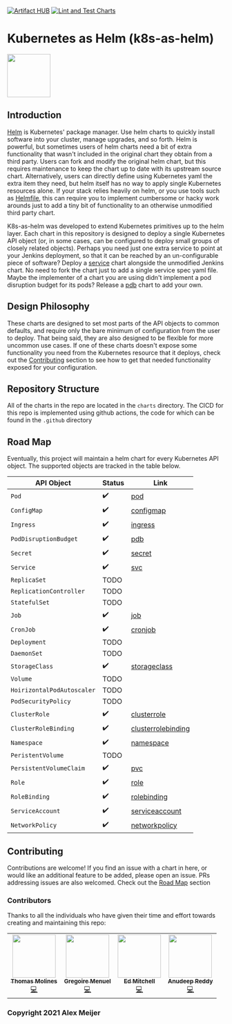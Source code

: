 [![Artifact HUB](https://img.shields.io/endpoint?url=https://artifacthub.io/badge/repository/k8s-as-helm)](https://artifacthub.io/packages/search?repo=k8s-as-helm)
[![Lint and Test Charts](https://github.com/ameijer/k8s-as-helm/actions/workflows/ci.yaml/badge.svg)](https://github.com/ameijer/k8s-as-helm/actions/workflows/ci.yaml)
# Kubernetes as Helm (k8s-as-helm)

<img src="https://ameijer.github.io/k8s-as-helm/icon.png" width="100" height="100">

## Introduction 

[Helm](https://helm.sh/) is Kubernetes' package manager. Use helm charts to quickly install software into your cluster, manage upgrades, and so forth. Helm is powerful, but sometimes users of helm charts need a bit of extra functionality that wasn't included in the original chart they obtain from a third party. Users can fork and modify the original helm chart, but this requires maintenance to keep the chart up to date with its upstream source chart. Alternatively, users can directly define using Kubernetes yaml the extra item they need, but helm itself has no way to apply single Kubernetes resources alone. If your stack relies heavily on helm, or you use tools such as [Helmfile](https://github.com/roboll/helmfile), this can require you to implement cumbersome or hacky work arounds just to add a tiny bit of functionality to an otherwise unmodified third party chart. 

K8s-as-helm was developed to extend Kubernetes primitives up to the helm layer. Each chart in this repository is designed to deploy a single Kubernetes API object (or, in some cases, can be configured to deploy small groups of closely related objects). Perhaps you need just one extra service to point at your Jenkins deployment, so that it can be reached by an un-configurable piece of software? Deploy a [service](https://github.com/ameijer/k8s-as-helm/tree/master/charts/svc) chart alongside the unmodified Jenkins chart. No need to fork the chart just to add a single service spec yaml file. Maybe the implementer of a chart you are using didn't implement a pod disruption budget for its pods? Release a [pdb](https://github.com/ameijer/k8s-as-helm/tree/master/charts/pdb) chart to add your own.

## Design Philosophy 

These charts are designed to set most parts of the API objects to common defaults, and require only the bare minimum of configuration from the user to deploy. That being said, they are also designed to be flexible for more uncommon use cases. If one of these charts doesn't expose some functionality you need from the Kubernetes resource that it deploys, check out the [Contributing](#contributing) section to see how to get that needed functionality exposed for your configuration. 

## Repository Structure

All of the charts in the repo are located in the `charts` directory. The CICD for this repo is implemented using github actions, the code for which can be found in the `.github` directory

## Road Map 

Eventually, this project will maintain a helm chart for every Kubernetes API object. The supported objects are tracked in the table below. 

API Object | Status | Link
--- | --- | ---
`Pod` | :heavy_check_mark: | [pod](https://github.com/ameijer/k8s-as-helm/tree/master/charts/pod)
`ConfigMap` | :heavy_check_mark: | [configmap](https://github.com/ameijer/k8s-as-helm/tree/master/charts/configmap)
`Ingress` | :heavy_check_mark: | [ingress](https://github.com/ameijer/k8s-as-helm/tree/master/charts/ingress)
`PodDisruptionBudget` | :heavy_check_mark: | [pdb](https://github.com/ameijer/k8s-as-helm/tree/master/charts/pdb)
`Secret` | :heavy_check_mark: | [secret](https://github.com/ameijer/k8s-as-helm/tree/master/charts/secret)
`Service` | :heavy_check_mark: | [svc](https://github.com/ameijer/k8s-as-helm/tree/master/charts/svc)
`ReplicaSet` | TODO |
`ReplicationController` | TODO |
`StatefulSet` | TODO |
`Job` | :heavy_check_mark: | [job](https://github.com/ameijer/k8s-as-helm/tree/master/charts/job)
`CronJob` | :heavy_check_mark: | [cronjob](https://github.com/ameijer/k8s-as-helm/tree/master/charts/cronjob)
`Deployment` | TODO |
`DaemonSet` | TODO |
`StorageClass` | :heavy_check_mark: | [storageclass](https://github.com/ameijer/k8s-as-helm/tree/master/charts/storageclass)
`Volume` | TODO |
`HoirizontalPodAutoscaler` | TODO |
`PodSecurityPolicy` | TODO |
`ClusterRole` | :heavy_check_mark: | [clusterrole](https://github.com/ameijer/k8s-as-helm/tree/master/charts/clusterrole)
`ClusterRoleBinding` | :heavy_check_mark: | [clusterrolebinding](https://github.com/ameijer/k8s-as-helm/tree/master/charts/clusterrolebinding)
`Namespace` | :heavy_check_mark: | [namespace](https://github.com/ameijer/k8s-as-helm/tree/master/charts/namespace)
`PeristentVolume` | TODO |
`PersistentVolumeClaim` | :heavy_check_mark: | [pvc](https://github.com/ameijer/k8s-as-helm/tree/master/charts/pvc)
`Role` | :heavy_check_mark: | [role](https://github.com/ameijer/k8s-as-helm/tree/master/charts/role)
`RoleBinding` | :heavy_check_mark: | [rolebinding](https://github.com/ameijer/k8s-as-helm/tree/master/charts/rolebinding)
`ServiceAccount` | :heavy_check_mark: | [serviceaccount](https://github.com/ameijer/k8s-as-helm/tree/master/charts/serviceaccount)
`NetworkPolicy` | :heavy_check_mark: | [networkpolicy](https://github.com/ameijer/k8s-as-helm/tree/master/charts/networkpolicy)

## Contributing

Contributions are welcome! If you find an issue with a chart in here, or would like an additional feature to be added, please open an issue. PRs addressing issues are also welcomed. Check out the [Road Map](#road-map) section 

### Contributors

Thanks to all the individuals who have given their time and effort towards creating and maintaining this repo:

<!-- ALL-CONTRIBUTORS-LIST:START - Do not remove or modify this section -->
<!-- prettier-ignore-start -->
<!-- markdownlint-disable -->
<table>
  <tr>
    <td align="center"><a href="https://github.com/chapipo"><img src="https://avatars.githubusercontent.com/u/8938901?v=4?s=100" width="100px;" alt=""/><br /><sub><b>Thomas Molines</b></sub></a><br /><a href="https://github.com/ameijer/k8s-as-helm/commits?author=chapipo" title="Code">💻</a></td>
  <td align="center"><a href="https://github.com/gmenuel"><img src="https://avatars.githubusercontent.com/u/22345278?v=4?s=100" width="100px;" alt=""/><br /><sub><b>Gregoire Menuel</b></sub></a><br /><a href="https://github.com/ameijer/k8s-as-helm/commits?author=gmenuel" title="Code">💻</a></td>
  <td align="center"><a href="https://github.com/edeesis"><img src="https://avatars.githubusercontent.com/u/1738038?v=4?s=100" width="100px;" alt=""/><br /><sub><b>Ed Mitchell</b></sub></a><br /><a href="https://github.com/ameijer/k8s-as-helm/commits?author=edeesis" title="Code">💻</a></td>
  <td align="center"><a href="https://github.com/arj22"><img src="https://avatars.githubusercontent.com/u/16482322?v=4?s=100" width="100px;" alt=""/><br /><sub><b>Anudeep Reddy</b></sub></a><br /><a href="https://github.com/ameijer/k8s-as-helm/commits?author=arj22" title="Code">💻</a></td>
  </tr>
</table>

<!-- markdownlint-restore -->
<!-- prettier-ignore-end -->

<!-- ALL-CONTRIBUTORS-LIST:END -->

### Copyright 2021 Alex Meijer
